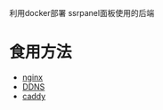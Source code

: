 
利用docker部署 ssrpanel面板使用的后端


# 食用方法 
- [nginx](https://github.com/kszym2002/ssrpanel-be/wiki/nginx-proxy)
- [DDNS](https://github.com/kszym2002/ssrpanel-be/wiki/Dynamic-IP-ddns-docker)
- [caddy]()
